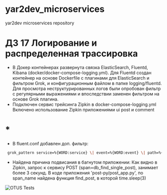 # yar2dev_microservices
yar2dev microservices repository

# ДЗ 17 Логирование и распределенная трассировка

- В Докер контейнерах развернута связка ElasticSearch, Fluentd, Kibana (docker/docker-compose-logging.yml).
Для Fluentd создан контейнер на основе Dockerfile с плагинами для ElasticSearch и фильтром Grok, и конфигурационным файлом в папке logging/fluentd.
Для просмотра неструктурированных логов были опробован фильтр с регулярными выражениями и впоследствии заменен фильтром на основе Grok плагина.
- Подключен сервис трейсинга Zipkin в docker-compose-logging.yml
Включено использование Zipkin приложениями ui post и comment

# *
- В fluent.conf добавлен доп. фильтр:
```sh
 grok_pattern service=%{WORD:service} \| event=%{WORD:event} \| path=%{URIPATH:path} \| request_id=%{GREEDYDATA:request_id} \| remote_addr=%{IP:remote_addr} \| method=%{GREEDYDATA:method} \| response_status=%{INT:response_status}
 ```
- Найдена причина подвисания в багнутом приложении:
Как видно в Zipkin, запрос к сервису POST (span=db_find_single_post), занимает более 3 секунд.
В коде приложения 'post-py/post_app.py', по span_name найдена функция find_post, в которой time.sleep(3)


![OTUS Tests](https://github.com/Otus-DevOps-2021-08/yar2dev_microservices/actions/workflows/runtests.yml/badge.svg)
